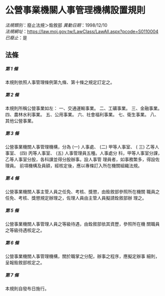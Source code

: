 # 公營事業機關人事管理機構設置規則

*法規類別*：廢止法規＞銓敘部
*異動日期*：1998/12/10  
*法規網址*：https://law.moj.gov.tw/LawClass/LawAll.aspx?pcode=S0110004
*已廢止*：是


## 法條
##### 第 1 條
本規則依照人事管理條例第九條、第十條之規定訂定之。

##### 第 2 條
本規則所稱公營事業如左：
一、交通運輸事業。
二、工礦事業。
三、金融事業。
四、農林水利事業。
五、公用事業。
六、社會福利事業。
七、衛生事業。
八、其他公營事業。


##### 第 3 條
公營事業機關人事管理機構，分為 (一) 人事處、 (二) 甲等人事室、 (
三) 乙等人事室、 (四) 丙等人事室、 (五) 人事管理員五種。人事處分
科，甲等人事室分課，乙等人事室分股，各科課並得分股辦事。設人事管
理員者，如事務繁多，得設佐理員。
前項機構及員額，經核定後，應以專條訂入所在機關組織法規。

##### 第 4 條
公營事業機關人事主管人員之任免、考核、獎懲，由銓敘部參照所在機關
職員之任免、考核、獎懲規定辦理之，佐理人員由主管人員擬請銓敘部辦
理之。

##### 第 5 條
公營事業機關人事管理人員之等級待遇，由銓敘部依其資歷，參照所在機
關職員之等級待遇核定之。

##### 第 6 條
公營事業機關人事管理機構，關於職掌之分配，辦事之程序，應擬定辦事
細則，呈報銓敘部核定之。

##### 第 7 條
本規則自發布日施行。


